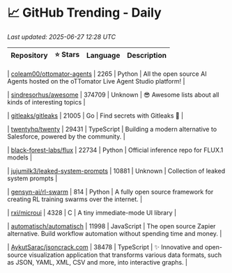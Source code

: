 # 📈 GitHub Trending - Daily

_Last updated: 2025-06-27 12:28 UTC_

| Repository | ⭐ Stars | Language | Description |
|------------|--------:|----------|-------------|

| [coleam00/ottomator-agents](https://github.com/coleam00/ottomator-agents) | 2265 | Python | All the open source AI Agents hosted on the oTTomator Live Agent Studio platform! |

| [sindresorhus/awesome](https://github.com/sindresorhus/awesome) | 374709 | Unknown | 😎 Awesome lists about all kinds of interesting topics |

| [gitleaks/gitleaks](https://github.com/gitleaks/gitleaks) | 21005 | Go | Find secrets with Gitleaks 🔑 |

| [twentyhq/twenty](https://github.com/twentyhq/twenty) | 29431 | TypeScript | Building a modern alternative to Salesforce, powered by the community. |

| [black-forest-labs/flux](https://github.com/black-forest-labs/flux) | 22734 | Python | Official inference repo for FLUX.1 models |

| [jujumilk3/leaked-system-prompts](https://github.com/jujumilk3/leaked-system-prompts) | 10881 | Unknown | Collection of leaked system prompts |

| [gensyn-ai/rl-swarm](https://github.com/gensyn-ai/rl-swarm) | 814 | Python | A fully open source framework for creating RL training swarms over the internet. |

| [rxi/microui](https://github.com/rxi/microui) | 4328 | C | A tiny immediate-mode UI library |

| [automatisch/automatisch](https://github.com/automatisch/automatisch) | 11998 | JavaScript | The open source Zapier alternative. Build workflow automation without spending time and money. |

| [AykutSarac/jsoncrack.com](https://github.com/AykutSarac/jsoncrack.com) | 38478 | TypeScript | ✨ Innovative and open-source visualization application that transforms various data formats, such as JSON, YAML, XML, CSV and more, into interactive graphs. |
